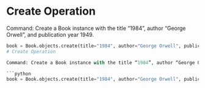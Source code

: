 # Create Operation

Command: Create a Book instance with the title “1984”, author “George Orwell”, and publication year 1949.

```python
book = Book.objects.create(title="1984", author="George Orwell", publication_year=1949)
# Create Operation

Command: Create a Book instance with the title “1984”, author “George Orwell”, and publication year 1949.

```python
book = Book.objects.create(title="1984", author="George Orwell", publication_year=1949)
